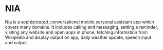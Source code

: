 # NIA
Nia is a sophisticated ,conversational mobile personal assistant app which covers many domains. It includes calling and messaging, setting a reminder, visiting any website and open apps in phone, fetching information from Wikipedia and display output on app, daily weather update, speech input and output.
